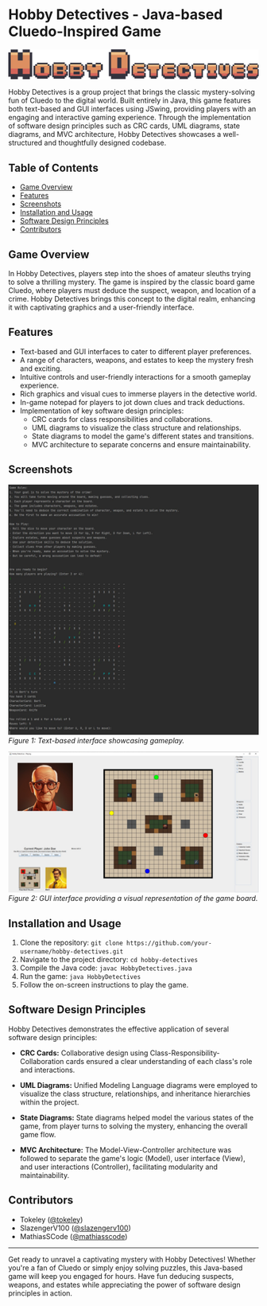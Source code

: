 # Hobby Detectives - Java-based Cluedo-Inspired Game

![Hobby Detectives Logo](logo.png)

Hobby Detectives is a group project that brings the classic mystery-solving fun of Cluedo to the digital world. Built entirely in Java, this game features both text-based and GUI interfaces using JSwing, providing players with an engaging and interactive gaming experience. Through the implementation of software design principles such as CRC cards, UML diagrams, state diagrams, and MVC architecture, Hobby Detectives showcases a well-structured and thoughtfully designed codebase.

## Table of Contents

- [Game Overview](#game-overview)
- [Features](#features)
- [Screenshots](#screenshots)
- [Installation and Usage](#installation-and-usage)
- [Software Design Principles](#software-design-principles)
- [Contributors](#contributors)

## Game Overview

In Hobby Detectives, players step into the shoes of amateur sleuths trying to solve a thrilling mystery. The game is inspired by the classic board game Cluedo, where players must deduce the suspect, weapon, and location of a crime. Hobby Detectives brings this concept to the digital realm, enhancing it with captivating graphics and a user-friendly interface.

## Features

- Text-based and GUI interfaces to cater to different player preferences.
- A range of characters, weapons, and estates to keep the mystery fresh and exciting.
- Intuitive controls and user-friendly interactions for a smooth gameplay experience.
- Rich graphics and visual cues to immerse players in the detective world.
- In-game notepad for players to jot down clues and track deductions.
- Implementation of key software design principles:
  - CRC cards for class responsibilities and collaborations.
  - UML diagrams to visualize the class structure and relationships.
  - State diagrams to model the game's different states and transitions.
  - MVC architecture to separate concerns and ensure maintainability.

## Screenshots

![Screenshot 1](screenshot1.jpg)
*Figure 1: Text-based interface showcasing gameplay.*

![Screenshot 2](screenshot2.jpg)
*Figure 2: GUI interface providing a visual representation of the game board.*

## Installation and Usage

1. Clone the repository: `git clone https://github.com/your-username/hobby-detectives.git`
2. Navigate to the project directory: `cd hobby-detectives`
3. Compile the Java code: `javac HobbyDetectives.java`
4. Run the game: `java HobbyDetectives`
5. Follow the on-screen instructions to play the game.

## Software Design Principles

Hobby Detectives demonstrates the effective application of several software design principles:

- **CRC Cards:** Collaborative design using Class-Responsibility-Collaboration cards ensured a clear understanding of each class's role and interactions.

- **UML Diagrams:** Unified Modeling Language diagrams were employed to visualize the class structure, relationships, and inheritance hierarchies within the project.

- **State Diagrams:** State diagrams helped model the various states of the game, from player turns to solving the mystery, enhancing the overall game flow.

- **MVC Architecture:** The Model-View-Controller architecture was followed to separate the game's logic (Model), user interface (View), and user interactions (Controller), facilitating modularity and maintainability.

## Contributors

- Tokeley ([@tokeley](https://github.com/tokeley))
- SlazengerV100 ([@slazengerv100](https://github.com/slazengerv100))
- MathiasSCode ([@mathiasscode](https://github.com/mathiasscode))



---

Get ready to unravel a captivating mystery with Hobby Detectives! Whether you're a fan of Cluedo or simply enjoy solving puzzles, this Java-based game will keep you engaged for hours. Have fun deducing suspects, weapons, and estates while appreciating the power of software design principles in action.
